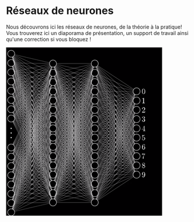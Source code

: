 # Réseaux de neurones

Nous découvrons ici les réseaux de neurones, de la théorie à la pratique!
Vous trouverez ici un diaporama de présentation, un support de travail ainsi qu'une correction si vous bloquez !

![nn_img](https://github.com/Automatants/formations/blob/main/image-hosting/nn.png)

